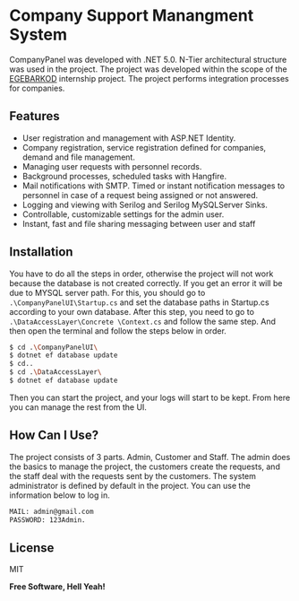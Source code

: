 # Company Support Manangment System
 

CompanyPanel was developed with .NET 5.0. N-Tier architectural structure was used in the project. The project was developed within the scope of the <a href="https://egebarkod.com/">EGEBARKOD</a> internship project. The project performs integration processes for companies.

## Features

- User registration and management with ASP.NET Identity.
- Company registration, service registration defined for companies, demand and file management.
- Managing user requests with personnel records.
- Background processes, scheduled tasks with Hangfire.
- Mail notifications with SMTP. Timed or instant notification messages to personnel in case of a request being assigned or not answered.
- Logging and viewing with Serilog and Serilog MySQLServer Sinks.
- Controllable, customizable settings for the admin user.
- Instant, fast and file sharing messaging between user and staff

## Installation
You have to do all the steps in order, otherwise the project will not work because the database is not created correctly. If you get an error it will be due to MYSQL server path. For this, you should go to `.\CompanyPanelUI\Startup.cs` and set the database paths in Startup.cs according to your own database. After this step, you need to go to `.\DataAccessLayer\Concrete \Context.cs` and follow the same step. And then open the terminal and follow the steps below in order.

```sh
$ cd .\CompanyPanelUI\
$ dotnet ef database update
$ cd..
$ cd .\DataAccessLayer\
$ dotnet ef database update
```
Then you can start the project, and your logs will start to be kept. From here you can manage the rest from the UI.

## How Can I Use?
The project consists of 3 parts. Admin, Customer and Staff. The admin does the basics to manage the project, the customers create the requests, and the staff deal with the requests sent by the customers. The system administrator is defined by default in the project. You can use the information below to log in.

```sh
MAIL: admin@gmail.com
PASSWORD: 123Admin.
```

## License

MIT

**Free Software, Hell Yeah!**

